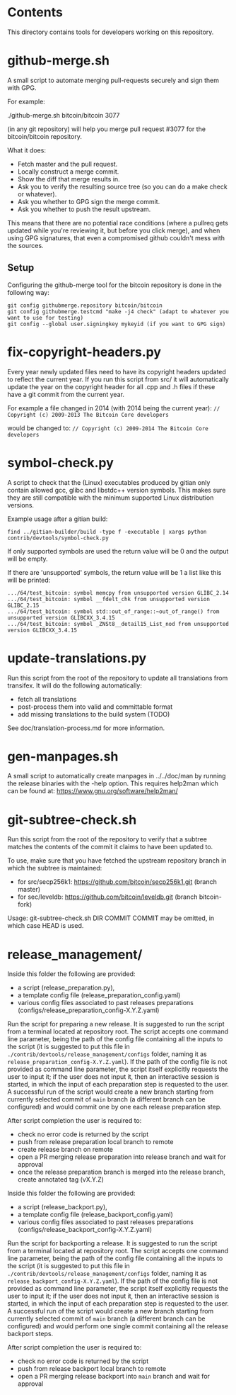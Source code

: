 Contents
===========
This directory contains tools for developers working on this repository.


github-merge.sh
==================

A small script to automate merging pull-requests securely and sign them with GPG.

For example:

  ./github-merge.sh bitcoin/bitcoin 3077

(in any git repository) will help you merge pull request #3077 for the
bitcoin/bitcoin repository.

What it does:
* Fetch master and the pull request.
* Locally construct a merge commit.
* Show the diff that merge results in.
* Ask you to verify the resulting source tree (so you can do a make
check or whatever).
* Ask you whether to GPG sign the merge commit.
* Ask you whether to push the result upstream.

This means that there are no potential race conditions (where a
pullreq gets updated while you're reviewing it, but before you click
merge), and when using GPG signatures, that even a compromised github
couldn't mess with the sources.

Setup
--------
Configuring the github-merge tool for the bitcoin repository is done in the following way:

    git config githubmerge.repository bitcoin/bitcoin
    git config githubmerge.testcmd "make -j4 check" (adapt to whatever you want to use for testing)
    git config --global user.signingkey mykeyid (if you want to GPG sign)


fix-copyright-headers.py
===========================

Every year newly updated files need to have its copyright headers updated to reflect the current year.
If you run this script from src/ it will automatically update the year on the copyright header for all
.cpp and .h files if these have a git commit from the current year.

For example a file changed in 2014 (with 2014 being the current year):
```// Copyright (c) 2009-2013 The Bitcoin Core developers```

would be changed to:
```// Copyright (c) 2009-2014 The Bitcoin Core developers```


symbol-check.py
==================

A script to check that the (Linux) executables produced by gitian only contain
allowed gcc, glibc and libstdc++ version symbols.  This makes sure they are
still compatible with the minimum supported Linux distribution versions.

Example usage after a gitian build:

    find ../gitian-builder/build -type f -executable | xargs python contrib/devtools/symbol-check.py 

If only supported symbols are used the return value will be 0 and the output will be empty.

If there are 'unsupported' symbols, the return value will be 1 a list like this will be printed:

    .../64/test_bitcoin: symbol memcpy from unsupported version GLIBC_2.14
    .../64/test_bitcoin: symbol __fdelt_chk from unsupported version GLIBC_2.15
    .../64/test_bitcoin: symbol std::out_of_range::~out_of_range() from unsupported version GLIBCXX_3.4.15
    .../64/test_bitcoin: symbol _ZNSt8__detail15_List_nod from unsupported version GLIBCXX_3.4.15


update-translations.py
=========================

Run this script from the root of the repository to update all translations from transifex.
It will do the following automatically:

- fetch all translations
- post-process them into valid and committable format
- add missing translations to the build system (TODO)

See doc/translation-process.md for more information.


gen-manpages.sh
==================

A small script to automatically create manpages in ../../doc/man by running the release binaries with the -help option.
This requires help2man which can be found at: https://www.gnu.org/software/help2man/


git-subtree-check.sh
=======================

Run this script from the root of the repository to verify that a subtree matches the contents of
the commit it claims to have been updated to.

To use, make sure that you have fetched the upstream repository branch in which the subtree is
maintained:
* for src/secp256k1: https://github.com/bitcoin/secp256k1.git (branch master)
* for sec/leveldb: https://github.com/bitcoin/leveldb.git (branch bitcoin-fork)

Usage: git-subtree-check.sh DIR COMMIT
COMMIT may be omitted, in which case HEAD is used.


release_management/
======================

Inside this folder the following are provided:

- a script (release_preparation.py),
- a template config file (release_preparation_config.yaml)
- various config files associated to past releases preparations (configs/release_preparation_config-X.Y.Z.yaml)

Run the script for preparing a new release.
It is suggested to run the script from a terminal located at repository root. 
The script accepts one command line parameter, being the path of the config file containing all the inputs
to the script (it is suggested to put this file in `./contrib/devtools/release_management/configs` folder, naming it
as `release_preparation_config-X.Y.Z.yaml`). If the path of the config file is not provided as command line parameter,
the script itself explicitly requests the user to input it; if the user does not input it, then an interactive
session is started, in which the input of each preparation step is requested to the user.
A successful run of the script would create a new branch starting from currently selected commit of `main`
branch (a different branch can be configured) and would commit one by one each release preparation step.

After script completion the user is required to:

- check no error code is returned by the script
- push from release preparation local branch to remote
- create release branch on remote
- open a PR merging release preparation into release branch and wait for approval
- once the release preparation branch is merged into the release branch, create annotated tag (vX.Y.Z)


Inside this folder the following are provided:

- a script (release_backport.py),
- a template config file (release_backport_config.yaml)
- various config files associated to past releases preparations (configs/release_backport_config-X.Y.Z.yaml)

Run the script for backporting a release.
It is suggested to run the script from a terminal located at repository root. 
The script accepts one command line parameter, being the path of the config file containing all the inputs
to the script (it is suggested to put this file in `./contrib/devtools/release_management/configs` folder, naming it
as `release_backport_config-X.Y.Z.yaml`). If the path of the config file is not provided as command line parameter,
the script itself explicitly requests the user to input it; if the user does not input it, then an interactive
session is started, in which the input of each preparation step is requested to the user.
A successful run of the script would create a new branch starting from currently selected commit of `main`
branch (a different branch can be configured) and would perform one single commit containing all the release
backport steps.

After script completion the user is required to:

- check no error code is returned by the script
- push from release backport local branch to remote
- open a PR merging release backport into `main` branch and wait for approval